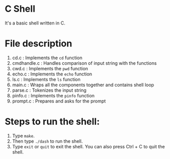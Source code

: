 # C Shell
It's a basic shell written in C.

# File description
1. cd.c : Implements the `cd` function
2. cmdhandle.c : Handles comparison of input string with the functions
3. cwd.c : Implements the `pwd` function
4. echo.c : Implements the `echo` function
5. ls.c : Implements the `ls` function
6. main.c : Wraps all the components together and contains shell loop
7. parse.c : Tokenizes the input string
8. pinfo.c : Implements the `pinfo` function
8. prompt.c : Prepares and asks for the prompt

# Steps to run the shell:
1. Type `make`.
2. Then type `./dash` to run the shell.
3. Type `exit` or `quit` to exit the shell. You can also press Ctrl + C to quit the shell.